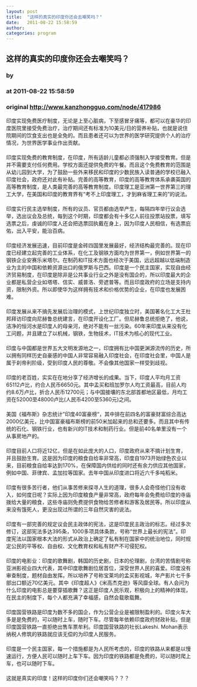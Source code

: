 ```yaml
---
layout: post
title:  "这样的真实的印度你还会去嘲笑吗？"
date:   2011-08-22 15:58:59
author: 
categories: program
---
```


## 这样的真实的印度你还会去嘲笑吗？
### by 
### at 2011-08-22 15:58:59
### original <http://www.kanzhongguo.com/node/417986>

<p>印度实现免费医疗制度，无论是上至心脏病，下至感冒牙痛等，都可以在豪华的印度医院里接受免费治疗，治疗期间还有标准为10美元/日的营养补贴，也就是说住院期间的饮食支出也是全免的。而且患者还可以为世界的医学研究提供个人的治疗情况，为世界医学事业作出贡献。<br>
	　　<br>
	印度实现免费的教育制度，在印度，所有适龄儿童都必须强制入学接受教育。但是并不需要支付任何费用。学校方面还提供免费的午餐。而且这个免费教育的范围是从幼儿园到大学，为了鼓励一些外来移民和印度的少数民族入读普通的学校已融入印度社会，政府还对此有补贴。完善的高等教育，印度的高等教育体系承袭英国的高等教育制度，是人类最完善的高等教育制度。印度理工是亚洲第一世界第三的理工大学，在美国和印度的教育界有“考不上印度理工，才到麻省理工来的”的说法。<br>
	　　　　<br>
	印度实行民主选举制度，所有的议员、官员都由选举产生，每隔四年举行议会选举，选出议会及总统，每到这个时期，印度都会有十多亿人前往投票站投票，填写选票之后，虔诚的印度人还会把选票回执戴在身上，因为印度人民相信，有选票庇佑，出入平安，能治百病。<br>
	　　　　<br>
	印度经济发展迅速，目前印度是金砖四国里发展最好，经济结构最完善的。现在印度已经建立起完善的工业体系，在化工及钢铁方面均为世界第一，例如世界第一的钢铁企业安赛乐米塔尔。在制药和IT技术方面也经次于美国，远远超越以低端制造业为主的中国和依赖资源出口的俄罗斯与巴西。印度是一个民主国家，实现自由经济贸易制度，在印度是除非是公共事业行业之外是没有国企的，所以印度最大的企业都是私营企业如塔塔、信实、威普洛、旁遮普等。而且印度政府的立场是支持内资，限制外资。所以即使华为这样拥有技术和价格优势的企业，在印度也发展困难。<br>
	　　　　<br>
	印度发展从来不搞先发展后治理的模式，上世纪印度独立时，美国著名化工大王杜邦拜访印度向尼赫鲁总统建言，在印度开设化工厂。但尼赫鲁总统拒绝了，他说，洁净的恒河水是印度人的母亲河，绝对不能有一丝污染。60年来印度从来没有化工问题，并且建立了以机械，钢铁，生物技术，IT技术为核心的现代工业。<br>
	　　　　<br>
	印度与中国都是世界五大文明发源地之一，印度拥有比中国更渊源流传的历史，所以拥有同样历史自豪感的中国人非常容易融入印度社会，在印度社会里，中国人是属于刹帝利阶级，受到印度人民的尊敬。不会像其他国家一样受到歧视。<br>
	　　　　<br>
	印度的老百姓，实实在在地分享了经济增长的成果。当下，印度人平均月工资65112卢比，约合人民币6650元。其中孟买和班加罗尔人均工资最高，目前人均约8.6万卢比，折合人民币12700元；与中国接壤的东北部首都地区最低，月均工资在52000至48000卢比(人民币4200至5360元)之间。<br>
	　　　　<br>
	美国《福布斯》杂志统计”印度40富豪榜“，其中排在前四名的富豪财富综合高达2000亿美元，比中国富豪福布斯榜的前50米加起来的总和还要多。而且其中有传统的石化、钢铁行业，也有新兴的IT技术和制药行业。但是前40名单里没有一个从事房地产的。<br>
	　　　　<br>
	印度目前人口将近12亿，但是在如此庞大的人口，印度政府从来不搞计划生育，并且鼓励生育。这是因为印度的粮食自给率非常高，印度自1973开始绿色农业以来，目前粮食自给率达到170%，在保障国内供给的同时还有余力供应其他国家，例如中国、菲律宾、孟加拉等国家。去年中国从印度进口将近六千多吨稻米。<br>
	　　　　<br>
	印度有很多苦行者，他们从事苦修来探寻人生的道理，很多人会奇怪他们没有收入，如何度日呢？实际上因为印度粮食产量非常高，政府每年会免费给印度的寺庙拨给大量的粮食，这些寺庙则免费提供食物给苦修者和游客及居民等。所以印度从来没有饿死人，更没出现过所谓的三年自然灾害的说法。<br>
	　　　　<br>
	印度有一部完善的规定议会民主政体的宪法，这是印度民主政治的标志。经过多次修订，这部宪法多达395条，1000多项具体条款，号称“世界上最长的宪法”。印度宪法以国家根本大法的形式从政治上确定了私有制在国家中的统治地位，同时规定公民的平等权、自由权、文化教育权和私有财产不可侵犯权。<br>
	　　　　<br>
	印度的电影业：印度的歌舞剧，韩国的历史剧，日本的伦理剧，台湾的苦情剧号称亚洲影视业四大代表，其中印度歌舞剧位居首位，深受世界人民的喜爱。印度没有审查制度，题材自由发挥。所以培养了号称宝莱坞的孟买影视城，年产影片七千多部出口额近70亿美元。其中《印度超人》《米高杰克逊》等风靡全球。有人会问为什么印度的电影总是要穿插歌舞？这正是印度人民乐观，积极向上的精神的体现，在民主的制度下，每个人都充满了幸福感，自然会载歌载舞。<br>
	　　　　<br>
	印度国营铁路是印度为数不多的国企，作为公营企业是被限制盈利的。印度火车大多是是免费的，可以随时上车，随时下车。尽管每年依赖印度政府财政补贴，但是印度国营铁路一直拒绝出售车票牟利。印度国营铁路的社长Lakeshi. Mohan表示纳税人修筑的铁路就应该无偿的为印度人民服务。<br>
	　　　　<br>
	印度是一个民主国家，每一个措施都是为人民所考虑的，印度的铁路从来都是以慢速运行，方便人民可以随时上车下车。因为印度的铁路都是免费的，可以随时爬上车，也可以随时下车。<br>
	　　　　<br>
	这就是真实的印度！这样的印度你们还会嘲笑吗？？？</p>